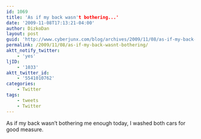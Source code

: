 ```yaml
---
id: 1069
title: 'As if my back wasn't bothering...'
date: '2009-11-08T17:13:21-04:00'
author: DizkoDan
layout: post
guid: 'http://www.cyberjunx.com/blog/archives/2009/11/08/as-if-my-back-wasnt-bothering/'
permalink: /2009/11/08/as-if-my-back-wasnt-bothering/
aktt_notify_twitter:
    - 'yes'
ljID:
    - '1033'
aktt_twitter_id:
    - '5541010762'
categories:
    - Twitter
tags:
    - tweets
    - Twitter
---
```


As if my back wasn’t bothering me enough today, I washed both cars for good measure.